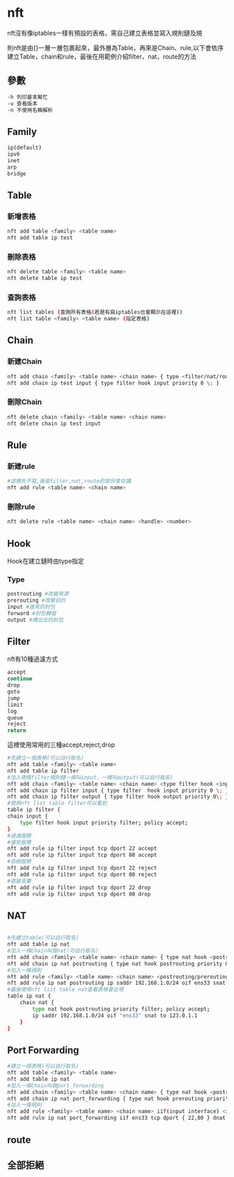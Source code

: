 # nft

nft沒有像iptables一樣有預設的表格，需自己建立表格並寫入規則鏈及規

則nft是由{}一層一層包裹起來，最外層為Table，再來是Chain、rule,以下會依序建立Table，chain和rule，最後在用範例介紹filter，nat，route的方法

## 參數

```bash
-h 列印基本幫忙
-v 查看版本
-n 不使用名稱解析
```

## Family

```bash
ip(default)
ipv6
inet
arp
bridge
```

## Table

### 新增表格

```bash
nft add table <family> <table name>
nft add table ip test
```

### 刪除表格

```bash
nft delete table <family> <table name>
nft delete table ip test
```

### 查詢表格

```bash
nft list tables (查詢所有表格(若是有寫iptables也會顯示在這裡))
nft list table <family> <table name> (指定表格)
```

## Chain

### 新建Chain

```bash
nft add chain <family> <table name> <chain name> { type <filter/nat/route>  <hook> <posrouting/prerouting/input/forward/output> <priority> <number> \;> }
nft add chain ip test input { type filter hook input priority 0 \; }
```

### 刪除Chain

```bash
nft delete chain <family> <table name> <chain name>
nft delete chain ip test input
```

## Rule

### 新建rule

```bash
#這裡先不寫,後面filter,nat,route的部份會在講
nft add rule <table name> <chain name> 
```

### 刪除rule

```bash
nft delete rule <table name> <chain name> <handle> <number>
```

## Hook

Hook在建立鏈時由type指定

### Type

```bash
postrouting #改變來源
prerouting #改變目的
input #進來的封包
forward #封包轉發
output #傳出去的封包
```

## Filter

nft有10種過濾方式

```bash
accept
continue
drop
goto
jump
limit
log
queue
reject
return
```

這裡使用常用的三種accept,reject,drop

```bash
#先建立一個表格(可以自行取名)
nft add table <family> <table name>
nft add table ip filter
#加入兩條filter規則鏈一條叫input，一條叫output(可以自行取名)
nft add chain <family> <table name> <chain name> <type filter hook <input/output/forward> <priority> <number> \; >
nft add chain ip filter input { type filter  hook input priority 0 \; }
nft add chain ip filter output { type filter hook output priority 0\; }
#使用nft list table filter可以看到
table ip filter {
chain input {
    type filter hook input priority filter; policy accept;
}
#過濾服務
#接受服務
nft add rule ip filter input tcp dport 22 accept
nft add rule ip filter input tcp dport 80 accept
#拒絕服務
nft add rule ip filter input tcp dport 22 reject
nft add rule ip filter input tcp dport 80 reject
#直接丟棄
nft add rule ip filter input tcp dport 22 drop
nft add rule ip filter input tcp dport 80 drop
```

## NAT

```bash

#先建立table(可以自行取名)
nft add table ip nat
#加入一條Chain叫做nat(可自行取名)
nft add chain <family> <table name> <chain name> { type nat hook <postrouting/prerouting> <priority> <number> \; }
nft add chain ip nat postrouting { type nat hook postrouting priority 0 \; }
#加入一條規則
nft add rule <family> <table name> <chain name> <postrouting/prerouting> ip <source address> <network segment/host> oif(output interface) <nicname> <sourca nat> to <ip address>
nft add rule ip nat postrouting ip saddr 192.168.1.0/24 oif ens33 snat to 123.0.1.1
#最後使用nft list table nat查看表格會出現
table ip nat {
    chain nat {
        type nat hook postrouting priority filter; policy accept;
        ip saddr 192.168.1.0/24 oif "ens33" snat to 123.0.1.1
    }
}
```

## Port Forwarding

```bash
#建立一個表格(可以自行取名)
nft add table <family> <table name>
nft add table ip nat
#加入一條Chain叫做port_forwarding
nft add chain <family> <table name> <chain name> { type nat hook <postrouting/prerouting> <priority> <number> \; }
nft add chain ip nat port_forwarding { type nat hook prerouting priority -100 \; }
#加入一條規則
nft add rule <family> <table name> <chain name> iif(input interface) <interface name> <protocol> <destination port> {80,443} <destination nat> to <host>
nft add rule ip nat port_forwarding iif ens33 tcp dport { 22,80 } dnat to 192.168.1.2
```

## route

## 全部拒絕